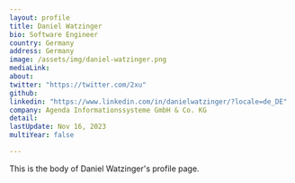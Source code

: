 ```yaml
---
layout: profile
title: Daniel Watzinger
bio: Software Engineer
country: Germany
address: Germany
image: /assets/img/daniel-watzinger.png
mediaLink:
about:
twitter: "https://twitter.com/2xu"
github:
linkedin: "https://www.linkedin.com/in/danielwatzinger/?locale=de_DE"
company: Agenda Informationssysteme GmbH & Co. KG
detail:
lastUpdate: Nov 16, 2023
multiYear: false

---
```


This is the body of Daniel Watzinger's profile page.
